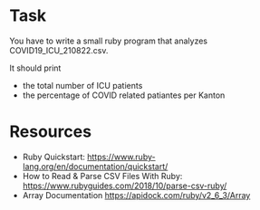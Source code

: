 # Task
You have to write a small ruby program that analyzes COVID19_ICU_210822.csv. 

It should print 
- the total number of ICU patients
- the percentage of COVID related patiantes per Kanton

# Resources
- Ruby Quickstart: https://www.ruby-lang.org/en/documentation/quickstart/
- How to Read & Parse CSV Files With Ruby: https://www.rubyguides.com/2018/10/parse-csv-ruby/
- Array Documentation https://apidock.com/ruby/v2_6_3/Array
